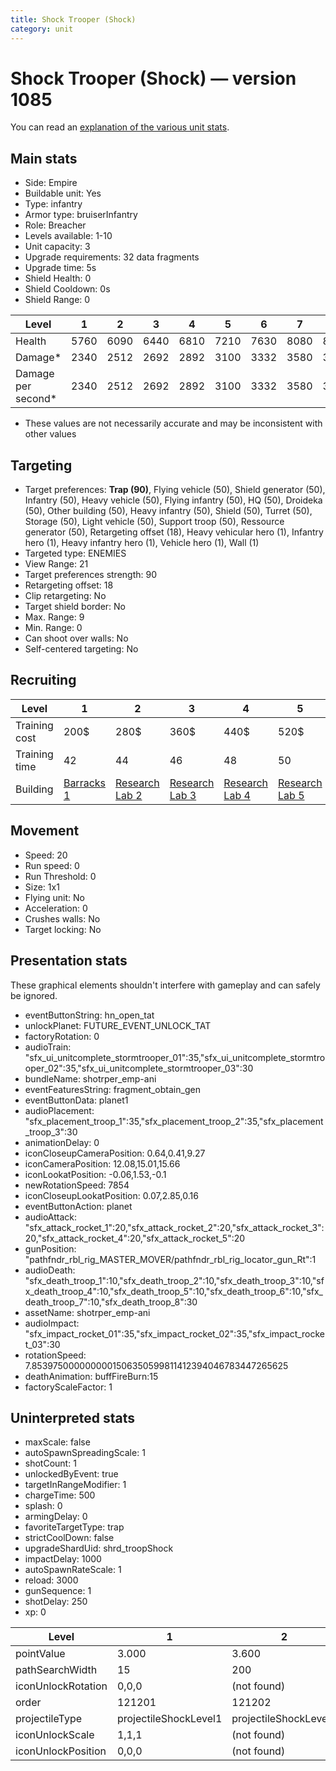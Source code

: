 ```yaml
---
title: Shock Trooper (Shock)
category: unit
---
```


# Shock Trooper (Shock) — version 1085

You can read an [explanation  of the various unit stats](unitexplained.md).

## Main stats

  * Side: Empire
  * Buildable unit: Yes
  * Type: infantry
  * Armor type: bruiserInfantry
  * Role: Breacher
  * Levels available: 1-10
  * Unit capacity: 3
  * Upgrade requirements: 32 data fragments
  * Upgrade time: 5s
  * Shield Health: 0
  * Shield Cooldown: 0s
  * Shield Range: 0

|Level             |1   |2   |3   |4   |5   |6   |7   |8   |9   |10  |
|------------------|----|----|----|----|----|----|----|----|----|----|
|Health            |5760|6090|6440|6810|7210|7630|8080|8560|9070|9610|
|Damage*           |2340|2512|2692|2892|3100|3332|3580|3852|4152|4470|
|Damage per second*|2340|2512|2692|2892|3100|3332|3580|3852|4152|4470|

* These values are not necessarily accurate and may be inconsistent with other values

## Targeting

  * Target preferences: **Trap (90)**, Flying vehicle (50), Shield generator (50), Infantry (50), Heavy vehicle (50), Flying infantry (50), HQ (50), Droideka (50), Other building (50), Heavy infantry (50), Shield (50), Turret (50), Storage (50), Light vehicle (50), Support troop (50), Ressource generator (50), Retargeting offset (18), Heavy vehicular hero (1), Infantry hero (1), Heavy infantry hero (1), Vehicle hero (1), Wall (1)
  * Targeted type: ENEMIES
  * View Range: 21
  * Target preferences strength: 90
  * Retargeting offset: 18
  * Clip retargeting: No
  * Target shield border: No
  * Max. Range: 9
  * Min. Range: 0
  * Can shoot over walls: No
  * Self-centered targeting: No

## Recruiting

|Level        |1                                |2                                      |3                                      |4                                      |5                                      |6                                      |7                                      |8                                      |9                                      |10                                      |
|-------------|---------------------------------|---------------------------------------|---------------------------------------|---------------------------------------|---------------------------------------|---------------------------------------|---------------------------------------|---------------------------------------|---------------------------------------|----------------------------------------|
|Training cost|200$                             |280$                                   |360$                                   |440$                                   |520$                                   |600$                                   |680$                                   |800$                                   |840$                                   |920$                                    |
|Training time|42                               |44                                     |46                                     |48                                     |50                                     |52                                     |54                                     |112                                    |116                                    |120                                     |
|Building     |[Barracks 1](empireBarracks.html)|[Research Lab 2](empireOffenseLab.html)|[Research Lab 3](empireOffenseLab.html)|[Research Lab 4](empireOffenseLab.html)|[Research Lab 5](empireOffenseLab.html)|[Research Lab 6](empireOffenseLab.html)|[Research Lab 7](empireOffenseLab.html)|[Research Lab 8](empireOffenseLab.html)|[Research Lab 9](empireOffenseLab.html)|[Research Lab 10](empireOffenseLab.html)|

## Movement

  * Speed: 20
  * Run speed: 0
  * Run Threshold: 0
  * Size: 1x1
  * Flying unit: No
  * Acceleration: 0
  * Crushes walls: No
  * Target locking: No

## Presentation stats

These graphical elements shouldn't interfere with gameplay and can safely be ignored.

  * eventButtonString: hn_open_tat
  * unlockPlanet: FUTURE_EVENT_UNLOCK_TAT
  * factoryRotation: 0
  * audioTrain: "sfx_ui_unitcomplete_stormtrooper_01":35,"sfx_ui_unitcomplete_stormtrooper_02":35,"sfx_ui_unitcomplete_stormtrooper_03":30
  * bundleName: shotrper_emp-ani
  * eventFeaturesString: fragment_obtain_gen
  * eventButtonData: planet1
  * audioPlacement: "sfx_placement_troop_1":35,"sfx_placement_troop_2":35,"sfx_placement_troop_3":30
  * animationDelay: 0
  * iconCloseupCameraPosition: 0.64,0.41,9.27
  * iconCameraPosition: 12.08,15.01,15.66
  * iconLookatPosition: -0.06,1.53,-0.1
  * newRotationSpeed: 7854
  * iconCloseupLookatPosition: 0.07,2.85,0.16
  * eventButtonAction: planet
  * audioAttack: "sfx_attack_rocket_1":20,"sfx_attack_rocket_2":20,"sfx_attack_rocket_3":20,"sfx_attack_rocket_4":20,"sfx_attack_rocket_5":20
  * gunPosition: "pathfndr_rbl_rig_MASTER_MOVER/pathfndr_rbl_rig_locator_gun_Rt":1
  * audioDeath: "sfx_death_troop_1":10,"sfx_death_troop_2":10,"sfx_death_troop_3":10,"sfx_death_troop_4":10,"sfx_death_troop_5":10,"sfx_death_troop_6":10,"sfx_death_troop_7":10,"sfx_death_troop_8":30
  * assetName: shotrper_emp-ani
  * audioImpact: "sfx_impact_rocket_01":35,"sfx_impact_rocket_02":35,"sfx_impact_rocket_03":30
  * rotationSpeed: 7.8539750000000001506350599811412394046783447265625
  * deathAnimation: buffFireBurn:15
  * factoryScaleFactor: 1

## Uninterpreted stats

  * maxScale: false
  * autoSpawnSpreadingScale: 1
  * shotCount: 1
  * unlockedByEvent: true
  * targetInRangeModifier: 1
  * chargeTime: 500
  * splash: 0
  * armingDelay: 0
  * favoriteTargetType: trap
  * strictCoolDown: false
  * upgradeShardUid: shrd_troopShock
  * impactDelay: 1000
  * autoSpawnRateScale: 1
  * reload: 3000
  * gunSequence: 1
  * shotDelay: 250
  * xp: 0

|Level             |1                    |2                    |3                    |4                    |5                    |6                    |7                    |8                    |9                    |10                    |
|------------------|---------------------|---------------------|---------------------|---------------------|---------------------|---------------------|---------------------|---------------------|---------------------|----------------------|
|pointValue        |3.000                |3.600                |4.200                |4.800                |5.400                |6.000                |6.600                |7.200                |7.800                |9.000                 |
|pathSearchWidth   |15                   |200                  |200                  |200                  |200                  |200                  |200                  |200                  |200                  |200                   |
|iconUnlockRotation|0,0,0                |(not found)          |(not found)          |(not found)          |(not found)          |(not found)          |(not found)          |(not found)          |(not found)          |(not found)           |
|order             |121201               |121202               |121203               |121204               |121205               |121206               |121207               |121208               |121209               |121210                |
|projectileType    |projectileShockLevel1|projectileShockLevel2|projectileShockLevel3|projectileShockLevel4|projectileShockLevel5|projectileShockLevel6|projectileShockLevel7|projectileShockLevel8|projectileShockLevel9|projectileShockLevel10|
|iconUnlockScale   |1,1,1                |(not found)          |(not found)          |(not found)          |(not found)          |(not found)          |(not found)          |(not found)          |(not found)          |(not found)           |
|iconUnlockPosition|0,0,0                |(not found)          |(not found)          |(not found)          |(not found)          |(not found)          |(not found)          |(not found)          |(not found)          |(not found)           |

